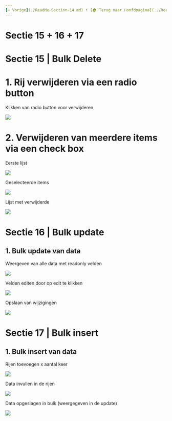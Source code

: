 ```yaml
---
[⬅️ Vorige](./ReadMe-Section-14.md) • [🏠 Terug naar Hoofdpagina](../ReadMe.md) • [Volgende ➡️](./ReadMe-Section-18.md)
---
```


# Sectie 15 + 16 + 17

# Sectie 15 | Bulk Delete

# 1. Rij verwijderen via een radio button

Klikken van radio button voor verwijderen

![](../images/bulk-1.png)

# 2. Verwijderen van meerdere items via een check box

Eerste lijst

![](../images/bulk-2.png)

Geselecteerde items

![](../images/bulk-3.png)

Lijst met verwijderde

![](../images/bulk-4.png)

# Sectie 16 | Bulk update

## 1. Bulk update van data

Weergeven van alle data met readonly velden

![](../images/bulk-5.png)

Velden editen door op edit te klikken

![](../images/bulk-6.png)

Opslaan van wijzigingen

![](../images/bulk-7.png)

# Sectie 17 | Bulk insert

## 1. Bulk insert van data

Rijen toevoegen x aantal keer

![](../images/bulk-8.png)

Data invullen in de rijen

![](../images/bulk-9.png)

Data opgeslagen in bulk (weergegeven in de update)

![](../images/bulk-10.png)

